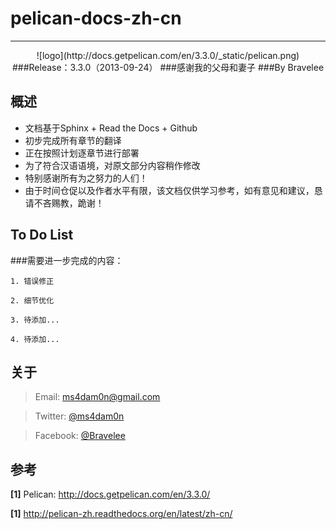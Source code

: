 # pelican-docs-zh-cn

----------


<center>![logo](http://docs.getpelican.com/en/3.3.0/_static/pelican.png)</center>

<center>
###Release：3.3.0（2013-09-24）
###感谢我的父母和妻子
###By Bravelee
</center>

## 概述

* 文档基于Sphinx + Read the Docs + Github
* 初步完成所有章节的翻译
* 正在按照计划逐章节进行部署
* 为了符合汉语语境，对原文部分内容稍作修改
* 特别感谢所有为之努力的人们！
* 由于时间仓促以及作者水平有限，该文档仅供学习参考，如有意见和建议，恳请不吝赐教，跪谢！

## To Do List

###需要进一步完成的内容：

    1. 错误修正
    
	2. 细节优化
	
	3. 待添加...
	
	4. 待添加...
    
## 关于

>Email: <ms4dam0n@gmail.com>

>Twitter: [@ms4dam0n](https://twitter.com/ms4dam0n)

>Facebook: [@Bravelee](https://www.facebook.com/profile.php?id=100000081127265)


## 参考

**[1]** Pelican: <http://docs.getpelican.com/en/3.3.0/>

**[1]**  <http://pelican-zh.readthedocs.org/en/latest/zh-cn/>

